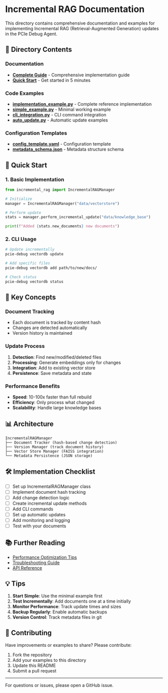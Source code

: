 # Incremental RAG Documentation

This directory contains comprehensive documentation and examples for implementing Incremental RAG (Retrieval-Augmented Generation) updates in the PCIe Debug Agent.

## 📁 Directory Contents

### Documentation
- **[Complete Guide](../INCREMENTAL_RAG_GUIDE.md)** - Comprehensive implementation guide
- **[Quick Start](../INCREMENTAL_RAG_QUICKSTART.md)** - Get started in 5 minutes

### Code Examples
- **[implementation_example.py](./implementation_example.py)** - Complete reference implementation
- **[simple_example.py](./simple_example.py)** - Minimal working example
- **[cli_integration.py](./cli_integration.py)** - CLI command integration
- **[auto_update.py](./auto_update.py)** - Automatic update examples

### Configuration Templates
- **[config_template.yaml](./config_template.yaml)** - Configuration template
- **[metadata_schema.json](./metadata_schema.json)** - Metadata structure schema

## 🚀 Quick Start

### 1. Basic Implementation
```python
from incremental_rag import IncrementalRAGManager

# Initialize
manager = IncrementalRAGManager("data/vectorstore")

# Perform update
stats = manager.perform_incremental_update("data/knowledge_base")

print(f"Added {stats.new_documents} new documents")
```

### 2. CLI Usage
```bash
# Update incrementally
pcie-debug vectordb update

# Add specific files
pcie-debug vectordb add path/to/new/docs/

# Check status
pcie-debug vectordb status
```

## 🎯 Key Concepts

### Document Tracking
- Each document is tracked by content hash
- Changes are detected automatically
- Version history is maintained

### Update Process
1. **Detection**: Find new/modified/deleted files
2. **Processing**: Generate embeddings only for changes
3. **Integration**: Add to existing vector store
4. **Persistence**: Save metadata and state

### Performance Benefits
- **Speed**: 10-100x faster than full rebuild
- **Efficiency**: Only process what changed
- **Scalability**: Handle large knowledge bases

## 📊 Architecture

```
IncrementalRAGManager
├── Document Tracker (hash-based change detection)
├── Version Manager (track document history)
├── Vector Store Manager (FAISS integration)
└── Metadata Persistence (JSON storage)
```

## 🛠️ Implementation Checklist

- [ ] Set up IncrementalRAGManager class
- [ ] Implement document hash tracking
- [ ] Add change detection logic
- [ ] Create incremental update methods
- [ ] Add CLI commands
- [ ] Set up automatic updates
- [ ] Add monitoring and logging
- [ ] Test with your documents

## 📚 Further Reading

- [Performance Optimization Tips](../performance.md)
- [Troubleshooting Guide](../troubleshooting.md)
- [API Reference](../api_reference.md)

## 💡 Tips

1. **Start Simple**: Use the minimal example first
2. **Test Incrementally**: Add documents one at a time initially
3. **Monitor Performance**: Track update times and sizes
4. **Backup Regularly**: Enable automatic backups
5. **Version Control**: Track metadata files in git

## 🤝 Contributing

Have improvements or examples to share? Please contribute:
1. Fork the repository
2. Add your examples to this directory
3. Update this README
4. Submit a pull request

---

For questions or issues, please open a GitHub issue.